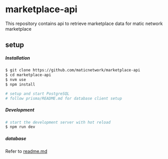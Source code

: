 # marketplace-api

This repository contains api to retrieve marketplace data for matic network marketplace

## setup

##### Installation

```sh
$ git clone https://github.com/maticnetwork/marketplace-api
$ cd marketplace-api
$ nvm use
$ npm install

# setup and start PostgreSQL
# follow prisma/README.md for database client setup
```

##### Development

```sh
# start the development server with hot reload
$ npm run dev
```

##### database

Refer to [readme.md](./prisma/README.md)
